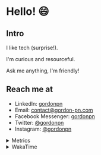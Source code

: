 # Hello! 😄

## Intro

I like tech (surprise!).

I'm curious and resourceful.

Ask me anything, I'm friendly!

## Reach me at

- LinkedIn: [gordonpn](https://www.linkedin.com/in/gordonpn/)
- Email: [contact@gordon-pn.com](mailto:contact@gordon-pn.com)
- Facebook Messenger: [gordonpn](https://www.messenger.com/t/Gordonpn)
- Twitter: [@gordonpn](https://twitter.com/Gordonpn)
- Instagram: [@gordonpn](https://www.instagram.com/gordonpn/)

<details>
  <summary>Metrics</summary>

  <img align="center" src="https://github.com/gordonpn/gordonpn/blob/master/github-metrics.svg" alt="GitHub Metrics">

</details>

<details>
  <summary>WakaTime</summary>

  <!--START_SECTION:waka-->
**I'm an Early 🐤** 

```text
🌞 Morning    179 commits    █████░░░░░░░░░░░░░░░░░░░░   21.62% 
🌆 Daytime    317 commits    █████████░░░░░░░░░░░░░░░░   38.29% 
🌃 Evening    294 commits    █████████░░░░░░░░░░░░░░░░   35.51% 
🌙 Night      38 commits     █░░░░░░░░░░░░░░░░░░░░░░░░   4.59%

```
📅 **I'm Most Productive on Wednesday** 

```text
Monday       127 commits    ███░░░░░░░░░░░░░░░░░░░░░░   15.34% 
Tuesday      101 commits    ███░░░░░░░░░░░░░░░░░░░░░░   12.2% 
Wednesday    188 commits    █████░░░░░░░░░░░░░░░░░░░░   22.71% 
Thursday     109 commits    ███░░░░░░░░░░░░░░░░░░░░░░   13.16% 
Friday       118 commits    ███░░░░░░░░░░░░░░░░░░░░░░   14.25% 
Saturday     62 commits     █░░░░░░░░░░░░░░░░░░░░░░░░   7.49% 
Sunday       123 commits    ███░░░░░░░░░░░░░░░░░░░░░░   14.86%

```


📊 **This Week I Spent My Time On** 

```text
💬 Programming Languages: 
Java                     18 hrs 27 mins      ██████████████████░░░░░░░   72.86% 
ERB                      2 hrs 37 mins       ██░░░░░░░░░░░░░░░░░░░░░░░   10.37% 
Bash                     2 hrs 23 mins       ██░░░░░░░░░░░░░░░░░░░░░░░   9.43% 
Vim Script               31 mins             ░░░░░░░░░░░░░░░░░░░░░░░░░   2.1% 
XML                      31 mins             ░░░░░░░░░░░░░░░░░░░░░░░░░   2.08%

🔥 Editors: 
IntelliJ                 21 hrs 58 mins      █████████████████████░░░░   86.79% 
VS Code                  3 hrs 20 mins       ███░░░░░░░░░░░░░░░░░░░░░░   13.21%

```


 Last Updated on 11/12/2022 10:22:17 UTC
<!--END_SECTION:waka-->
</details>
